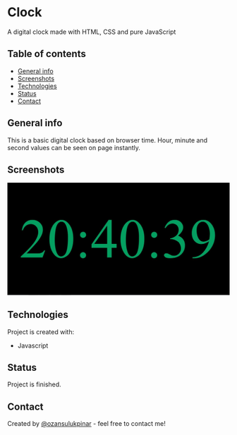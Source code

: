 # Clock
A digital clock made with HTML, CSS and pure JavaScript

## Table of contents
* [General info](#general-info)
* [Screenshots](#screenshots)
* [Technologies](#technologies)
* [Status](#status)
* [Contact](#contact)

## General info
This is a basic digital clock based on browser time. Hour, minute and second values can be seen on page instantly.

## Screenshots
![clock](https://raw.githubusercontent.com/ozansulukpinar/Clock/main/clock.JPG)

## Technologies
Project is created with:
* Javascript

## Status
Project is finished.

## Contact
Created by [@ozansulukpinar](https://github.com/ozansulukpinar) - feel free to contact me!
